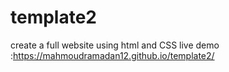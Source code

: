 # template2
create a full website using html and CSS 
live demo :https://mahmoudramadan12.github.io/template2/
